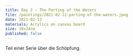 ```yaml
---
title: Day 2 – The Parting of the Waters
file: /paintings/2021-02-12-parting-of-the-waters.jpeg
date: 2021-02-12
materials: Acrylics on canvas board
size: 18×24cm
published: false
---
```


Teil einer Serie über die Schöpfung.